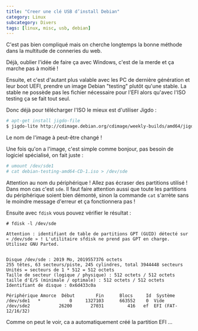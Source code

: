 ```yaml
---
title: "Creer une clé USB d’install Debian"
category: Linux
subcategory: Divers
tags: [linux, misc, usb, debian]
---
```

C'est pas bien compliqué mais on cherche longtemps la bonne méthode dans la multitude de conneries du web.

Déjà, oublier l'idée de faire ça avec Windows, c'est de la merde et ça marche pas à moitié !

Ensuite, et c'est d'autant plus valable avec les PC de dernière génération et leur boot UEFI, prendre un 
image Debian "testing" plutôt qu'une stable. La stable ne possède pas les fichier nécessaire pour l'EFI alors qu'avec 
l'ISO testing ça se fait tout seul.

Donc déjà pour télécharger l'ISO le mieux est d'utiliser Jigdo :

``` sh
# apt-get install jigdo-file
$ jigdo-lite http://cdimage.debian.org/cdimage/weekly-builds/amd64/jigdo-cd/debian-testing-amd64-CD-1.jigdo
```

Le nom de l'image à peut-être changé !

Une fois qu'on a l'image, c'est simple comme bonjour, pas besoin de logiciel spécialisé, on fait juste :

``` sh
# umount /dev/sde1
# cat debian-testing-amd64-CD-1.iso > /dev/sde
```

Attention au nom du périphérique ! Allez pas écraser des partitions utilisé ! Dans mon cas c'est `sde`. Il faut faire attention aussi que toute les partitions du 
périphérique soient bien démonté, sinon la commande `cat` s'arrète sans le moindre message d'erreur et ça fonctionnera pas !

Ensuite avec `fdisk` vous pouvez vérifier le résultat :

```
# fdisk -l /dev/sde

Attention : identifiant de table de partitions GPT (GUID) détecté sur « /dev/sde » ! L'utilitaire sfdisk ne prend pas GPT en charge. Utilisez GNU Parted.


Disque /dev/sde : 2019 Mo, 2019557376 octets
255 têtes, 63 secteurs/piste, 245 cylindres, total 3944448 secteurs
Unités = secteurs de 1 * 512 = 512 octets
Taille de secteur (logique / physique) : 512 octets / 512 octets
taille d'E/S (minimale / optimale) : 512 octets / 512 octets
Identifiant de disque : 0x6d433c0a

Périphérique Amorce  Début        Fin      Blocs     Id  Système
/dev/sde1   *           0     1327103      663552    0  Vide
/dev/sde2           26200       27031         416   ef  EFI (FAT-12/16/32)
```

Comme on peut le voir, ca a automatiquement créé la partition EFI ...
